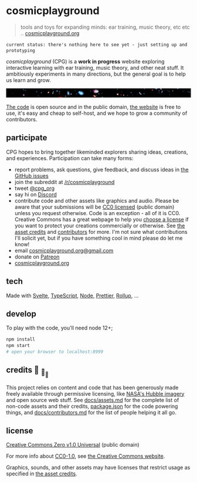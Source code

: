 # cosmicplayground

> tools and toys for expanding minds: ear training, music theory,
> etc etc .. [cosmicplayground.org](https://cosmicplayground.org)

    current status: there's nothing here to see yet - just setting up and prototyping

_cosmicplayground_ (CPG) is a **work in progress** website exploring interactive
learning with ear training, music theory, and other neat stuff.
It ambitiously experiments in many directions,
but the general goal is to help us learn and grow.

![galaxies](static/assets/space/galaxies_banner.jpg)

[The code](https://github.com/ryanatkn/cosmicplayground)
is open source and in the public domain,
[the website](https://cosmicplayground.org) is free to use,
it's easy and cheap to self-host,
and we hope to grow a community of contributors.

## participate

CPG hopes to bring together likeminded explorers
sharing ideas, creations, and experiences. Participation can take many forms:

- report problems, ask questions, give feedback, and discuss ideas in
  [the GitHub issues](https://github.com/ryanatkn/cosmicplayground/issues)
- join the subreddit at [/r/cosmicplayground](https://reddit.com/r/cosmicplayground)
- tweet [@cpg_org](https://twitter.com/cpg_org)
- say hi on [Discord](https://discord.gg/57XP5Pv)
- contribute code and other assets like graphics and audio.
  Please be aware that your submissions will be [CC0 licensed](LICENSE)
  (public domain) unless you request otherwise.
  Code is an exception - all of it is CC0.
  Creative Commons has a great webpage to help you
  [choose a license](https://creativecommons.org/choose/)
  if you want to protect your creations commercially or otherwise.
  See [the asset credits](docs/assets.md) and
  [contributors](docs/contributors.md) for more.
  I'm not sure what contributions I'll solicit yet,
  but if you have something cool in mind please do let me know!
- email [cosmicplayground.org@gmail.com](mailto:cosmicplayground.org@gmail.com)
- donate on [Patreon](https://patreon.com/ryanatkn)
- [cosmicplayground.org](https://cosmicplayground.org)

## tech

Made with [Svelte](https://github.com/sveltejs/svelte),
[TypeScript](https://github.com/microsoft/TypeScript),
[Node](https://nodejs.org),
[Prettier](https://github.com/prettier/prettier),
[Rollup](https://github.com/rollup/rollup), ...

## develop

To play with the code, you'll need node 12+;

```bash
npm install
npm start
# open your browser to localhost:8999
```

## credits :turtle: <sub>:turtle:</sub><sub><sub>:turtle:</sub></sub>

This project relies on content and code that has been generously
made freely available through permissive licensing, like
[NASA's Hubble imagery](https://www.spacetelescope.org)
and open source web stuff.
See [docs/assets.md](docs/assets.md) for
the complete list of non-code assets and their credits,
[package.json](package.json) for the code powering things,
and [docs/contributors.md](docs/contributors.md)
for the list of people helping it all go.

## license

[Creative Commons Zero v1.0 Universal](LICENSE) (public domain)

For more info about [CC0-1.0](https://creativecommons.org/publicdomain/zero/1.0/), see
[the Creative Commons website](https://creativecommons.org/share-your-work/public-domain/cc0).

Graphics, sounds, and other assets may have licenses that restrict usage
as specified in [the asset credits](docs/assets.md).
